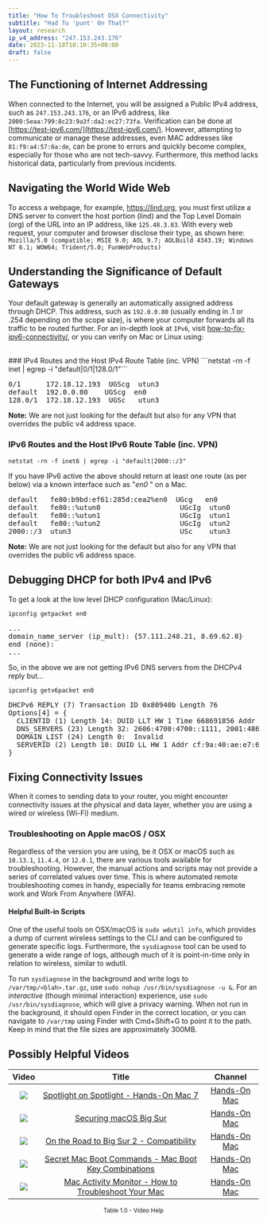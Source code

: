 ```yaml
---
title: "How To Troubleshoot OSX Connectivity"
subtitle: "Had To 'punt' On That?"
layout: research
ip_v4_address: "247.153.243.176"
date: 2023-11-18T18:10:35+00:00
draft: false
---
```


## The Functioning of Internet Addressing

When connected to the Internet, you will be assigned a Public IPv4 address, such as ```247.153.243.176```, or an IPv6 address, like ```2000:5eaa:799:8c23:9a3f:da2:ec27:73fa```. Verification can be done at [https://test-ipv6.com/](https://test-ipv6.com/). However, attempting to communicate or manage these addresses, even MAC addresses like ```81:f9:a4:57:6a:de```, can be prone to errors and quickly become complex, especially for those who are not tech-savvy. Furthermore, this method lacks historical data, particularly from previous incidents.
## Navigating the World Wide Web
To access a webpage, for example, https://lind.org, you must first utilize a DNS server to convert the host portion (lind) and the Top Level Domain (org) of the URL into an IP address, like ```125.48.3.83```. With every web request, your computer and browser disclose their type, as shown here: <br>```Mozilla/5.0 (compatible; MSIE 9.0; AOL 9.7; AOLBuild 4343.19; Windows NT 6.1; WOW64; Trident/5.0; FunWebProducts)```
## Understanding the Significance of Default Gateways
Your default gateway is generally an automatically assigned address through DHCP. This address, such as ```192.0.0.80``` (usually ending in .1 or .254 depending on the scope size), is where your computer forwards all its traffic to be routed further. For an in-depth look at ```IPv6```, visit [how-to-fix-ipv6-connectivity/](/blog/how-to-fix-ipv6-connectivity/), or you can verify on Mac or Linux using:

<br>
### IPv4 Routes and the Host IPv4 Route Table (inc. VPN)
```netstat -rn -f inet | egrep -i "default|0/1|128.0/1"```

<pre>
0/1      172.18.12.193  UGScg  utun3
default  192.0.0.80    UGScg  en0
128.0/1  172.18.12.193  UGSc   utun3</pre>

**Note:** We are not just looking for the default but also for any VPN that overrides the public v4 address space.

### IPv6 Routes and the Host IPv6 Route Table (inc. VPN)
```netstat -rn -f inet6 | egrep -i "default|2000::/3"```

If you have IPv6 active the above should return at least one route (as per below) via a known interface such as "_en0_ " on a Mac. 

<pre>
default   fe80:b9bd:ef61:285d:cea2%en0  UGcg   en0
default   fe80::%utun0                   UGcIg  utun0
default   fe80::%utun1                   UGcIg  utun1
default   fe80::%utun2                   UGcIg  utun2
2000::/3  utun3                          USc    utun3</pre>

**Note:** We are not just looking for the default but also for any VPN that overrides the public v6 address space.
<br>

## Debugging DHCP for both IPv4 and IPv6

To get a look at the low level DHCP configuration (Mac/Linux): 

```ipconfig getpacket en0```

<pre>
...
domain_name_server (ip_mult): {57.111.248.21, 8.69.62.8}
end (none):
...</pre>

So, in the above we are not getting IPv6 DNS servers from the DHCPv4 reply but...

```ipconfig getv6packet en0```

<pre>
DHCPv6 REPLY (7) Transaction ID 0x80940b Length 76
Options[4] = {
  CLIENTID (1) Length 14: DUID LLT HW 1 Time 668691856 Addr 81:f9:a4:57:6a:de
  DNS_SERVERS (23) Length 32: 2606:4700:4700::1111, 2001:4860:4860::8844
  DOMAIN_LIST (24) Length 0:  Invalid
  SERVERID (2) Length 10: DUID LL HW 1 Addr cf:9a:40:ae:e7:62
}</pre>




## Fixing Connectivity Issues
When it comes to sending data to your router, you might encounter connectivity issues at the physical and data layer, whether you are using a wired or wireless (Wi-Fi) medium.
### Troubleshooting on Apple macOS / OSX
Regardless of the version you are using, be it OSX or macOS such as ```10.13.1```, ```11.4.4```, or ```12.0.1```, there are various tools available for troubleshooting. However, the manual actions and scripts may not provide a series of correlated values over time. This is where automated remote troubleshooting comes in handy, especially for teams embracing remote work and Work From Anywhere (WFA).
#### Helpful Built-in Scripts
One of the useful tools on OSX/macOS is ```sudo wdutil info```, which provides a dump of current wireless settings to the CLI and can be configured to generate specific logs. Furthermore, the ```sysdiagnose``` tool can be used to generate a wide range of logs, although much of it is point-in-time only in relation to wireless, similar to wdutil.

To run ```sysdiagnose``` in the background and write logs to ```/var/tmp/<blah>.tar.gz```, use ```sudo nohup /usr/bin/sysdiagnose -u &```. For an *interactive* (though minimal interaction) experience, use ```sudo /usr/bin/sysdiagnose```, which will give a privacy warning. When not run in the background, it should open Finder in the correct location, or you can navigate to ```/var/tmp``` using Finder with Cmd+Shift+G to point it to the path. Keep in mind that the file sizes are approximately 300MB.
## Possibly Helpful Videos

<link href="/plugins/lity/css/lity.min.css" rel="stylesheet">
<script src="/plugins/lity/js/lity.min.js"></script>
<div class="table1-start"></div>

|Video | Title | Channel |
| :---: | :---: | :---: |
|<a href="https://www.youtube.com/watch?v=RslZ4W1EPqk" data-lity><img src="https://i.ytimg.com/vi/RslZ4W1EPqk/default.jpg" class="img-fluid"></a>|<a href="https://www.youtube.com/watch?v=RslZ4W1EPqk" data-lity>Spotlight on Spotlight - Hands-On Mac 7</a>|<a target="_blank" href="https://www.youtube.com/channel/UCg43DP8MdHVcl4rFK_delBg" >Hands-On Mac</a>|
|<a href="https://www.youtube.com/watch?v=7KdhJimuhNw" data-lity><img src="https://i.ytimg.com/vi/7KdhJimuhNw/default.jpg" class="img-fluid"></a>|<a href="https://www.youtube.com/watch?v=7KdhJimuhNw" data-lity>Securing macOS Big Sur</a>|<a target="_blank" href="https://www.youtube.com/channel/UCg43DP8MdHVcl4rFK_delBg" >Hands-On Mac</a>|
|<a href="https://www.youtube.com/watch?v=HEbK-Tignuc" data-lity><img src="https://i.ytimg.com/vi/HEbK-Tignuc/default.jpg" class="img-fluid"></a>|<a href="https://www.youtube.com/watch?v=HEbK-Tignuc" data-lity>On the Road to Big Sur 2 - Compatibility</a>|<a target="_blank" href="https://www.youtube.com/channel/UCg43DP8MdHVcl4rFK_delBg" >Hands-On Mac</a>|
|<a href="https://www.youtube.com/watch?v=VwNYWAxHCgM" data-lity><img src="https://i.ytimg.com/vi/VwNYWAxHCgM/default.jpg" class="img-fluid"></a>|<a href="https://www.youtube.com/watch?v=VwNYWAxHCgM" data-lity>Secret Mac Boot Commands - Mac Boot Key Combinations</a>|<a target="_blank" href="https://www.youtube.com/channel/UCg43DP8MdHVcl4rFK_delBg" >Hands-On Mac</a>|
|<a href="https://www.youtube.com/watch?v=TWzWd_DiaJ0" data-lity><img src="https://i.ytimg.com/vi/TWzWd_DiaJ0/default.jpg" class="img-fluid"></a>|<a href="https://www.youtube.com/watch?v=TWzWd_DiaJ0" data-lity>Mac Activity Monitor - How to Troubleshoot Your Mac</a>|<a target="_blank" href="https://www.youtube.com/channel/UCg43DP8MdHVcl4rFK_delBg" >Hands-On Mac</a>|

<center><small>Table 1.0 - Video Help</small></center>
 <br>
<div class="table1-end"></div>
<script type="text/javascript">
(function() {
    $('div.table1-start').nextUntil('div.table1-end', 'table').addClass('table thead-dark table-striped table-responsive rounded').attr('id', 't1');
    $('#t1').find('thead').addClass('thead-dark');
})();
</script>
